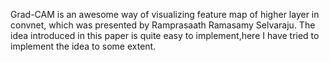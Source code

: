 Grad-CAM is an awesome way of visualizing feature map of higher layer in convnet, which was presented by  Ramprasaath Ramasamy Selvaraju.
The idea introduced in this paper is quite easy to implement,here I have tried to implement the idea to some extent.
